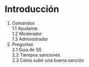 # Introducción

1. Comandos\
   1.1 Ayudante\
   1.2 Moderador\
   1.3 Administrador
2. Preguntas\
   2.1 Guía de SS\
   2.2 Tiempos sanciones\
   2.3 Cómo subir una buena sanción
